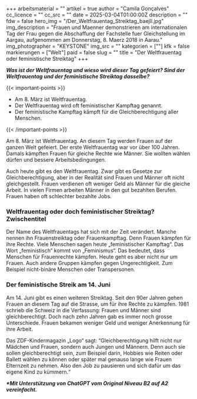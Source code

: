 +++
arbeitsmaterial = ""
artikel = true
author = "Camila Gonçalves"
cc_licence = ""
cc_src = ""
date = 2025-03-04T01:00:00Z
description = ""
fdw = false
hero_img = "/Der_Weltfrauentag_Streiktag_baejll.jpg"
img_description = "Frauen und Maenner demonstrieren am internationalen Tag der Frau gegen die Abschaffung der Fachstelle fuer Gleichstellung im Aargau, aufgenommen am Donnerstag, 8. Maerz 2018 in Aarau."
img_photographer = "KEYSTONE"
img_src = ""
kategorien = [""]
kfk = false
markierungen = ["Welt"]
paid = false
slug = ""
title = "Der Weltfrauentag oder feministische Streiktag"
+++

**_Was ist der Weltfrauentag und wieso wird dieser Tag gefeiert? Sind der Weltfrauentag und der feministische Streiktag dasselbe?_**

{{< important-points >}}

<ul>

<li>Am 8. März ist Weltfrauentag.</li>

<li>Der Weltfrauentag wird oft feministischer Kampftag genannt.</li>

<li>Der feministische Kampftag kämpft für die Gleichberechtigung aller Menschen.</li>

</ul>

{{< /important-points >}}

Am 8. März ist Weltfrauentag. An diesem Tag werden Frauen auf der ganzen Welt gefeiert. Der erste Weltfrauentag war vor über 100 Jahren. Damals kämpften Frauen für gleiche Rechte wie Männer. Sie wollten wählen dürfen und bessere Arbeitsbedingungen.

Auch heute gibt es den Weltfrauentag. Zwar gibt es Gesetze zur Gleichberechtigung, aber in der Realität sind Frauen und Männer oft nicht gleichgestellt. Frauen verdienen oft weniger Geld als Männer für die gleiche Arbeit. In vielen Firmen arbeiten Männer in den gut bezahlten Berufen. Frauen haben oft schlechter bezahlte Jobs.

### Weltfrauentag oder doch feministischer Streiktag?Zwischentitel

Der Name des Weltfrauentags hat sich mit der Zeit verändert. Manche nennen ihn Frauenstreiktag oder Frauenkampftag. Denn Frauen kämpfen für ihre Rechte.
Viele Menschen sagen heute „feministischer Kampftag“. Das Wort „feministisch“ kommt von „Feminismus“. Das bedeutet, dass Menschen für Frauenrechte kämpfen. Heute geht es aber nicht nur um Frauen. Auch andere Gruppen kämpfen gegen Ungerechtigkeit. Zum Beispiel nicht-binäre Menschen oder Transpersonen.

### Der feministische Streik am 14. Juni

Am 14. Juni gibt es einen weiteren Streiktag. Seit den 90er Jahren gehen Frauen an diesem Tag auf die Strasse, um für ihre Rechte zu kämpfen.
1981 schrieb die Schweiz in die Verfassung: Frauen und Männer sind gleichberechtigt. Doch nach zehn Jahren gab es immer noch grosse Unterschiede. Frauen bekamen weniger Geld und weniger Anerkennung für ihre Arbeit.

Das ZDF-Kindermagazin „Logo“ sagt: “Gleichberechtigung hilft nicht nur Mädchen und Frauen, sondern auch Jungen und Männern. Denn auch sie sollen gleichberechtigt sein, zum Beispiel darin, Hobbies wie Reiten oder Ballett wählen zu können oder später mal genauso lange wie Frauen Elternzeit zu nehmen. Also den Job zu pausieren und sich dafür um das eigene Kind zu kümmern.“

**_\*Mit Unterstützung von ChatGPT vom Original Niveau B2 auf A2 vereinfacht._**